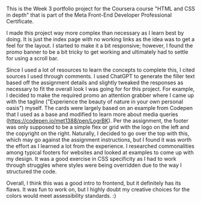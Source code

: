 This is the Week 3 portfolio project for the Coursera course "HTML and CSS in depth" that is part of the Meta Front-End Developer Professional Certificate.

I made this project way more complex than necessary as I learn best by doing. It is just the index page with no working links as the idea was to get a feel for the layout. I started to make it a bit responsive; however, I found the promo banner to be a bit tricky to get working and ultimately had to settle for using a scroll bar. 

Since I used a lot of resources to learn the concepts to complete this, I cited sources I used through comments. I used ChatGPT to generate the filler text based off the assignment details and slightly tweaked the responses as necessary to fit the overall look I was going for for this project. For example, I decided to make the required promo an attention grabber where I came up with the tagline ("Experience the beauty of nature in your own personal oasis") myself. The cards were largely based on an example from Codepen that I used as a base and modified to learn more about media queries (https://codepen.io/met1388/pen/LogrBK). Per the assignment, the footer was only supposed to be a simple flex or grid with the logo on the left and the copyright on the right. Naturally, I decided to go over the top with this, which may go against the assignment instructions, but I found it was worth the effort as I learned a lot from the experience. I researched commonalities among typical footers for websites and looked at examples to come up with my design. It was a good exercise in CSS specificity as I had to work through struggles where styles were being overridden due to the way I structured the code.

Overall, I think this was a good intro to frontend, but it definitely has its flaws. It was fun to work on, but I highly doubt my creative choices for the colors would meet assessibility standards. :)
